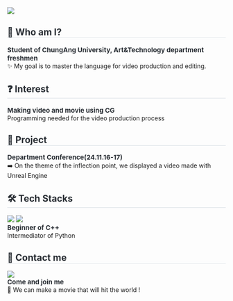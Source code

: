 <div align= "left">
    <div style="text-align: left;"> 
    <img src="https://capsule-render.vercel.app/api?type=waving&color=fff2b3&height=120&text=Welcome%20🐥&animation=&fontColor=1c2931&fontSize=30" />
    </div>
    <div style="text-align: left;"> 
    <h2 style="border-bottom: 1px solid #d8dee4; color: #282d33;"> 🤔 Who am I? </h2>  
    <div style="font-weight: 700; font-size: 15px; text-align: left; color: #282d33;"> Student of ChungAng University, Art&Technology department freshmen </div> 
    </div> ✨ My goal is to master the language for video production and editing.
    </div>
    <div style="text-align: left;"> 
    <h2 style="border-bottom: 1px solid #d8dee4; color: #282d33;"> ❓ Interest </h2>  
    <div style="font-weight: 700; font-size: 15px; text-align: left; color: #282d33;"> Making video and movie using CG </div> Programming needed for the video production process </div> 
    </div>
    <div style="text-align: left;">
    <h2 style="border-bottom: 1px solid #d8dee4; color: #282d33;"> 🏫 Project </h2> 
    <div style="font-weight: 700; font-size: 15px; text-align: left; color: #282d33;"> Department Conference(24.11.16-17) </div> ➡️ On the theme of the inflection point, we displayed a video made with Unreal Engine
          </div>
    <div style="text-align: left;">
    <h2 style="border-bottom: 1px solid #d8dee4; color: #282d33;"> 🛠️ Tech Stacks </h2> 
    <div style="margin: ; text-align: left;" "text-align: left;"> <img src="https://img.shields.io/badge/C++-00599C?style=for-the-badge&logo=C%2B%2B&logoColor=white">
          <img src="https://img.shields.io/badge/Python-3776AB?style=for-the-badge&logo=Python&logoColor=white">
          </div>
    <div style="font-weight: 700; font-size: 15px; text-align: left; color: #282d33;"> Beginner of C++ </div> Intermediator of Python </div>
    </div>
    </div>
    <div style="text-align: left;">
    <h2 style="border-bottom: 1px solid #d8dee4; color: #282d33;"> 📧 Contact me </h2>
    <div style="text-align: left;"> <a href=mailto:nchoihs@gmail.com> <img src="https://img.shields.io/badge/Gmail-EA4335?style=for-the-badge&logo=Gmail&logoColor=white&link=mailto:nchoihs@gmail.com"> </a>
          </div>  
    <div style="font-weight: 700; font-size: 15px; text-align: left; color: #282d33;"> Come and join me </div> 💐 We can make a movie that will hit the world ! </div>
    </div>
    <div style="text-align: left;">  </div> 
    </div>
    
